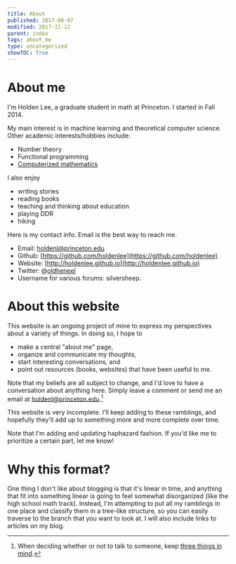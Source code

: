 ```yaml
---
title: About
published: 2017-08-07
modified: 2017-11-12
parent: index
tags: about_me
type: uncategorized
showTOC: True
---
```


# About me

I'm Holden Lee, a graduate student in math at Princeton. I started in Fall 2014.

My main interest is in machine learning and theoretical computer science. Other academic interests/hobbies include:

* Number theory
* Functional programming
* [Computerized mathematics](https://workflowy.com/s/jabfy5TOMg)

I also enjoy

* writing stories
* reading books
* teaching and thinking about education
* playing DDR
* hiking

Here is my contact info. Email is the best way to reach me.

* Email: [holdenl@princeton.edu](mailto:holdenl@princeton.edu)
* Github: [https://github.com/holdenlee](https://github.com/holdenlee)
* Website: [http://holdenlee.github.io](http://holdenlee.github.io)
* Twitter: @[oldheneel](https://twitter.com/oldheneel)
* Username for various forums: silversheep.

# About this website

This website is an ongoing project of mine to express my perspectives about a variety of things. In doing so, I hope to

* make a central "about me" page,
* organize and communicate my thoughts,
* start interesting conversations, and
* point out resources (books, websites) that have been useful to me.

Note that my beliefs are all subject to change, and I'd love to have a conversation about anything here.
Simply leave a comment or send me an email at [holdenl@princeton.edu](mailto:holdenl@princeton.edu).[^f1]

[^f1]: When deciding whether or not to talk to someone, keep [three things in mind](http://mitadmissions.org/blogs/entry/3-things-we-dont-remember-enough).

This website is very incomplete. I'll keep adding to these ramblings, and hopefully they'll add up to something more and more complete over time.

Note that I'm adding and updating haphazard fashion. If you'd like me to prioritize a certain part, let me know!

# Why this format?

One thing I don't like about blogging is that it's linear in time, and anything that fit into something linear is going to feel somewhat disorganized (like the high school math track). Instead, I'm attempting to put all my ramblings in one place and classify them in a tree-like structure, so you can easily traverse to the branch that you want to look at. I will also include links to articles on my blog.